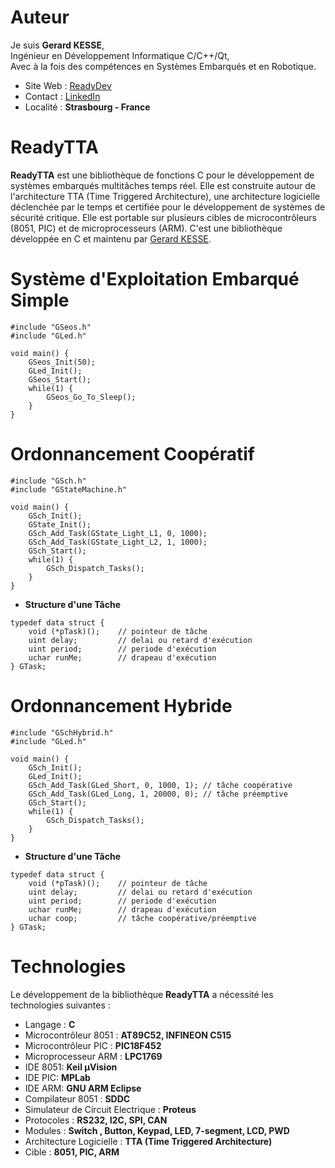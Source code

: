 # Auteur

Je suis **Gerard KESSE**,  
Ingénieur en Développement Informatique C/C++/Qt,  
Avec à la fois des compétences en Systèmes Embarqués et en Robotique.  

* Site Web : [ReadyDev](https://readydev.ovh/home/ "Accédez à mon site web (ReadyDev)")
* Contact : [LinkedIn](https://www.linkedin.com/in/tia-gerard-kesse/ "Envoyez-moi un message sur (LinkedIn)")
* Localité : **Strasbourg - France**

# ReadyTTA

**ReadyTTA** est une bibliothèque de fonctions C pour le développement de systèmes 
embarqués multitâches temps réel. Elle est construite autour de l'architecture TTA 
(Time Triggered Architecture), une architecture logicielle déclenchée par le temps et 
certifiée pour le développement de systèmes de sécurité critique. Elle est portable 
sur plusieurs cibles de microcontrôleurs (8051, PIC) et de microprocesseurs (ARM). 
C'est une bibliothèque développée en C et maintenu par 
[Gerard KESSE](http://31.33.37.71:8855/presentation/ "Accédez à mon site web (ReadyDev)").

# Système d'Exploitation Embarqué Simple

```
#include "GSeos.h"
#include "GLed.h"

void main() {
    GSeos_Init(50);
    GLed_Init();
    GSeos_Start();
    while(1) {
        GSeos_Go_To_Sleep();
    }
}
```

# Ordonnancement Coopératif

```
#include "GSch.h"
#include "GStateMachine.h"

void main() {
    GSch_Init();
    GState_Init();
    GSch_Add_Task(GState_Light_L1, 0, 1000);
    GSch_Add_Task(GState_Light_L2, 1, 1000);
    GSch_Start();
    while(1) {
        GSch_Dispatch_Tasks();
    }
}
```

* **Structure d'une Tâche**

```
typedef data struct {
    void (*pTask)();    // pointeur de tâche
    uint delay;         // delai ou retard d'exécution
    uint period;        // periode d'exécution
    uchar runMe;        // drapeau d'exécution
} GTask;
```

# Ordonnancement Hybride

```
#include "GSchHybrid.h"
#include "GLed.h"

void main() {
    GSch_Init();
    GLed_Init();
    GSch_Add_Task(GLed_Short, 0, 1000, 1); // tâche coopérative
    GSch_Add_Task(GLed_Long, 1, 20000, 0); // tâche préemptive
    GSch_Start();
    while(1) {
        GSch_Dispatch_Tasks();
    }
}
```

* **Structure d'une Tâche**

```
typedef data struct {
    void (*pTask)();    // pointeur de tâche
    uint delay;         // delai ou retard d'exécution
    uint period;        // periode d'exécution
    uchar runMe;        // drapeau d'exécution
    uchar coop;         // tâche coopérative/préemptive
} GTask;
```

# Technologies

Le développement de la bibliothèque **ReadyTTA** a nécessité les technologies suivantes :

* Langage : **C**
* Microcontrôleur 8051 : **AT89C52, INFINEON C515**
* Microcontrôleur PIC : **PIC18F452**
* Microprocesseur ARM : **LPC1769**
* IDE 8051: **Keil µVision**
* IDE PIC: **MPLab**
* IDE ARM: **GNU ARM Eclipse**
* Compilateur 8051 : **SDDC**
* Simulateur de Circuit Electrique : **Proteus**
* Protocoles : **RS232, I2C, SPI, CAN**
* Modules : **Switch , Button, Keypad, LED, 7-segment, LCD, PWD**
* Architecture Logicielle : **TTA (Time Triggered Architecture)**
* Cible : **8051, PIC, ARM**
